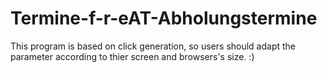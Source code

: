 # Termine-f-r-eAT-Abholungstermine

This program is based on click generation, so users should adapt the parameter according to thier screen and browsers's size. :)
